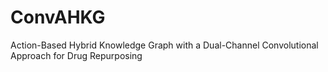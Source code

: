 # ConvAHKG
Action-Based Hybrid Knowledge Graph with a Dual-Channel Convolutional Approach for Drug Repurposing
